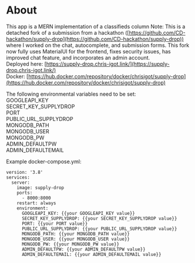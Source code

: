 # About

This app is a MERN implementation of a classifieds column
Note: This is a detached fork of a submission from a hackathon ([https://github.com/CD-hackathon/supply-drop](https://github.com/CD-hackathon/supply-drop)) where I worked on the chat, autocomplete, and submission forms. This fork now fully uses MaterialUI for the frontend, fixes security issues, has improved chat feature, and incorporates an admin account.  
Deployed here: [https://supply-drop.chris-igot.link/](https://supply-drop.chris-igot.link/)  
Docker: [https://hub.docker.com/repository/docker/chrisigot/supply-drop](https://hub.docker.com/repository/docker/chrisigot/supply-drop)

The following environmental variables need to be set:  
GOOGLEAPI_KEY  
SECRET_KEY_SUPPLYDROP  
PORT  
PUBLIC_URL_SUPPLYDROP  
MONGODB_PATH  
MONGODB_USER  
MONGODB_PW  
ADMIN_DEFAULTPW  
ADMIN_DEFAULTEMAIL

Example docker-compose.yml:

```
version: '3.8'
services:
  server:
    image: supply-drop
    ports:
      - 8000:8000
    restart: always
    environment:
      GOOGLEAPI_KEY: {{your GOOGLEAPI_KEY value}}
      SECRET_KEY_SUPPLYDROP: {{your SECRET_KEY_SUPPLYDROP value}}
      PORT: {{your PORT value}}
      PUBLIC_URL_SUPPLYDROP: {{your PUBLIC_URL_SUPPLYDROP value}}
      MONGODB_PATH: {{your MONGODB_PATH value}}
      MONGODB_USER: {{your MONGODB_USER value}}
      MONGODB_PW: {{your MONGODB_PW value}}
      ADMIN_DEFAULTPW: {{your ADMIN_DEFAULTPW value}}
      ADMIN_DEFAULTEMAIL: {{your ADMIN_DEFAULTEMAIL value}}
```
